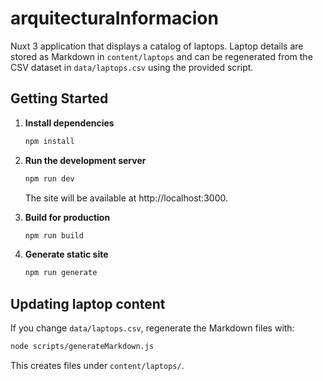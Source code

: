 # arquitecturaInformacion

Nuxt 3 application that displays a catalog of laptops. Laptop details are stored as Markdown in `content/laptops` and can be regenerated from the CSV dataset in `data/laptops.csv` using the provided script.

## Getting Started

1. **Install dependencies**
   
   ```bash
   npm install
   ```

2. **Run the development server**
   
   ```bash
   npm run dev
   ```
   
   The site will be available at http://localhost:3000.

3. **Build for production**

   ```bash
   npm run build
   ```

4. **Generate static site**

   ```bash
   npm run generate
   ```

## Updating laptop content

If you change `data/laptops.csv`, regenerate the Markdown files with:

```bash
node scripts/generateMarkdown.js
```

This creates files under `content/laptops/`.

